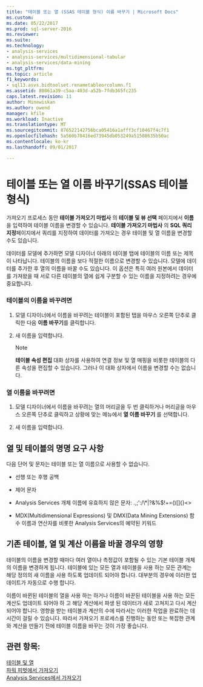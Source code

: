 ```yaml
---
title: "테이블 또는 열 (SSAS 테이블 형식) 이름 바꾸기 | Microsoft Docs"
ms.custom: 
ms.date: 05/22/2017
ms.prod: sql-server-2016
ms.reviewer: 
ms.suite: 
ms.technology:
- analysis-services
- analysis-services/multidimensional-tabular
- analysis-services/data-mining
ms.tgt_pltfrm: 
ms.topic: article
f1_keywords:
- sql13.asvs.bidtoolset.renametableorcolumn.f1
ms.assetid: 88061a39-c5aa-403d-a52b-7fdb365fc235
caps.latest.revision: 11
author: Minewiskan
ms.author: owend
manager: kfile
ms.workload: Inactive
ms.translationtype: MT
ms.sourcegitcommit: 876522142756bca05416a1afff3cf10467f4c7f1
ms.openlocfilehash: 5a560b70416ed73945db053249a51508635b50ac
ms.contentlocale: ko-kr
ms.lasthandoff: 09/01/2017

---
```

# <a name="rename-a-table-or-column-ssas-tabular"></a>테이블 또는 열 이름 바꾸기(SSAS 테이블 형식)
  가져오기 프로세스 동안 **테이블 가져오기 마법사** 의 **테이블 및 뷰 선택** 페이지에서 **이름**을 입력하여 테이블 이름을 변경할 수 있습니다. **테이블 가져오기 마법사** 의 **SQL 쿼리 지정**페이지에서 쿼리를 지정하여 데이터를 가져오는 경우 테이블 및 열 이름을 변경할 수도 있습니다.  
  
 데이터를 모델에 추가하면 모델 디자이너 아래의 테이블 탭에 테이블의 이름 또는 제목이 나타납니다. 테이블의 이름을 보다 적절한 이름으로 변경할 수 있습니다. 모델에 데이터를 추가한 후 열의 이름을 바꿀 수도 있습니다. 이 옵션은 특히 여러 원본에서 데이터를 가져왔을 때 서로 다른 테이블의 열에 쉽게 구분할 수 있는 이름을 지정하려는 경우에 중요합니다.  
  
### <a name="to-rename-a-table"></a>테이블의 이름을 바꾸려면  
  
1.  모델 디자이너에서 이름을 바꾸려는 테이블이 포함된 탭을 마우스 오른쪽 단추로 클릭한 다음 **이름 바꾸기**를 클릭합니다.  
  
2.  새 이름을 입력합니다.  
  
    > [!NOTE]  
    >  **테이블 속성 편집** 대화 상자를 사용하여 연결 정보 및 열 매핑을 비롯한 테이블의 다른 속성을 편집할 수 있습니다. 그러나 이 대화 상자에서 이름을 변경할 수는 없습니다.  
  
### <a name="to-rename-a-column"></a>열 이름을 바꾸려면  
  
1.  모델 디자이너에서 이름을 바꾸려는 열의 머리글을 두 번 클릭하거나 머리글을 마우스 오른쪽 단추로 클릭하고 상황에 맞는 메뉴에서 **열 이름 바꾸기** 를 선택합니다.  
  
2.  새 이름을 입력합니다.  
  
## <a name="naming-requirements-for-columns-and-tables"></a>열 및 테이블의 명명 요구 사항  
 다음 단어 및 문자는 테이블 또는 열 이름으로 사용할 수 없습니다.  
  
-   선행 또는 후행 공백  
  
-   제어 문자  
  
-   Analysis Services 개체 이름에 유효하지 않은 문자: .,;':/\\*|?&%$!+=()[]{}<>  
  
-   MDX(Multidimensional Expressions) 및 DMX(Data Mining Extensions) 함수 이름과 연산자를 비롯한 Analysis Services의 예약된 키워드  
  
## <a name="effect-of-renaming-on-existing-tables-columns-and-calculations"></a>기존 테이블, 열 및 계산 이름을 바꿀 경우의 영향  
 테이블의 이름을 변경할 때마다 여러 열이나 측정값이 포함될 수 있는 기본 테이블 개체의 이름을 변경하게 됩니다. 테이블에 있는 모든 열과 테이블을 사용 하는 모든 관계는 해당 정의의 새 이름을 사용 하도록 업데이트 되어야 합니다. 대부분의 경우에 이러한 업데이트가 자동으로 수행 합니다.
  
 이름이 바뀐된 테이블의 열을 사용 하는 하거나 이름이 바꾼된 테이블을 사용 하는 모든 계산도 업데이트 되어야 하 고 해당 계산에서 파생 된 데이터가 새로 고쳐지고 다시 계산 되어야 합니다. 영향을 받는 테이블과 계산의 수에 따라서는 이러한 작업을 완료하는 데 시간이 걸릴 수 있습니다. 따라서 가져오기 프로세스를 진행하는 동안 또는 복잡한 관계와 계산을 만들기 전에 테이블 이름을 바꾸는 것이 가장 좋습니다.  
  
## <a name="see-also"></a>관련 항목:  
 [테이블 및 열](../../analysis-services/tabular-models/tables-and-columns-ssas-tabular.md)   
 [파워 피벗에서 가져오기](../../analysis-services/tabular-models/import-from-power-pivot-ssas-tabular.md)   
 [Analysis Services에서 가져오기](../../analysis-services/tabular-models/import-from-analysis-services-ssas-tabular.md)  
  
  

